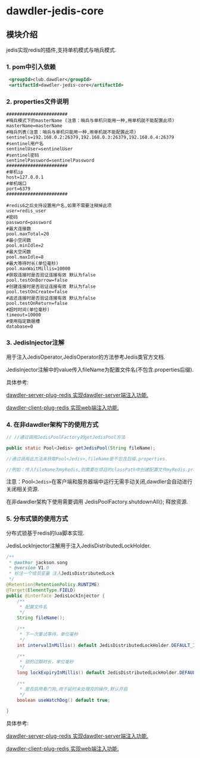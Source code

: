 # dawdler-jedis-core

## 模块介绍

jedis实现redis的插件,支持单机模式与哨兵模式.

### 1. pom中引入依赖

```xml
 <groupId>club.dawdler</groupId>
 <artifactId>dawdler-jedis-core</artifactId>
```

### 2. properties文件说明

```properties
#######################
#哨兵模式下的masterName (注意：哨兵与单机只能用一种,用单机就不能配置此项)
masterName=masterName
#哨兵列表(注意：哨兵与单机只能用一种,用单机就不能配置此项)
sentinels=192.168.0.2:26379,192.168.0.3:26379,192.168.0.4:26379
#sentinel用户名
sentinelUser=sentinelUser
#sentinel密码
sentinelPassword=sentinelPassword
#######################
#单机ip
host=127.0.0.1
#单机端口
port=6379
#######################

#redis6之后支持设置用户名,如果不需要注释掉此项
user=redis_user
#密码
password=password
#最大连接数
pool.maxTotal=20
#最小空闲数
pool.minIdle=2
#最大空闲数
pool.maxIdle=8
#最大等待时长(单位毫秒)
pool.maxWaitMillis=10000
#获取连接时是否验证连接有效 默认为false
pool.testOnBorrow=false
#创建连接时是否验证连接有效 默认为false
pool.testOnCreate=false
#返还连接时是否验证连接有效 默认为false
pool.testOnReturn=false
#超时时间(单位毫秒)
timeout=10000
#使用指定数据槽
database=0
```

### 3. JedisInjector注解

用于注入JedisOperator,JedisOperator的方法参考Jedis类官方文档.

JedisInjector注解中的value传入fileName为配置文件名(不包含.properties后缀).

具体参考:

[dawdler-server-plug-redis 实现dawdler-server端注入功能.](../dawdler-server-plug-jedis/README.md)

[dawdler-client-plug-redis 实现web端注入功能.](../dawdler-client-plug-jedis/README.md)

### 4. 在非dawdler架构下的使用方式

```java
// //通过调用JedisPoolFactory的getJedisPool方法

public static Pool<Jedis> getJedisPool(String fileName); 

//通过调用此方法来获取Pool<Jedis>,fileName是不包含后缀.properties.

//例如：传入fileName为myRedis,则需要在项目的classPath中创建配置文件myRedis.properties.

```

注意：Pool```<Jedis>```在客户端和服务器端中运行无需手动关闭,dawdler会自动进行关闭相关资源.

在非dawdler架构下使用需要调用 JedisPoolFactory.shutdownAll(); 释放资源.

### 5. 分布式锁的使用方式

分布式锁基于redis的lua脚本实现.

JedisLockInjector注解用于注入JedisDistributedLockHolder.

```java
/**
 * @author jackson.song
 * @version V1.0
 * 标注一个成员变量 注入JedisDistributedLock
 */
@Retention(RetentionPolicy.RUNTIME)
@Target(ElementType.FIELD)
public @interface JedisLockInjector {
	/**
	 * 配置文件名
	 */
	String fileName();

	/**
	 * 下一次重试等待，单位毫秒
	 */
	int intervalInMillis() default JedisDistributedLockHolder.DEFAULT_INTERVAL_IN_MILLIS;

	/**
	 * 锁的过期时长，单位毫秒
	 */
	long lockExpiryInMillis() default JedisDistributedLockHolder.DEFAULT_LOCK_EXPIRY_IN_MILLIS;

	/**
	 * 是否启用看门狗,用于延时未处理完的操作,默认开启
	 */
	boolean useWatchDog() default true;

}
```

具体参考:

[dawdler-server-plug-redis 实现dawdler-server端注入功能.](../dawdler-server-plug-jedis/README.md)

[dawdler-client-plug-redis 实现web端注入功能.](../dawdler-client-plug-jedis/README.md)
